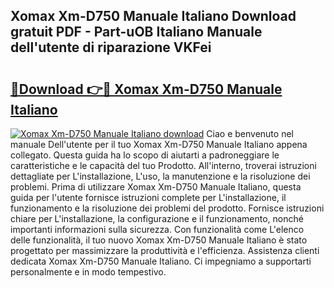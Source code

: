 ## Xomax Xm-D750 Manuale Italiano Download gratuit PDF - Part-uOB Italiano Manuale dell'utente di riparazione VKFei

# <h2><a href="http://dfa9xo.blite.top/?on=Xomax+Xm-D750+Manuale+Italiano">🔗Download 👉🔴 Xomax Xm-D750 Manuale Italiano</a></h2>

[![Xomax Xm-D750 Manuale Italiano download](https://i.imgur.com/lujVjoI.png)](http://dfa9xo.blite.top/?on=Xomax+Xm-D750+Manuale+Italiano)
Ciao e benvenuto nel manuale Dell'utente per il tuo Xomax Xm-D750 Manuale Italiano appena collegato. Questa guida ha lo scopo di aiutarti a padroneggiare le caratteristiche e le capacità del tuo Prodotto. All'interno, troverai istruzioni dettagliate per L'installazione, L'uso, la manutenzione e la risoluzione dei problemi. Prima di utilizzare Xomax Xm-D750 Manuale Italiano, questa guida per l'utente fornisce istruzioni complete per L'installazione, il funzionamento e la risoluzione dei problemi del prodotto. Fornisce istruzioni chiare per L'installazione, la configurazione e il funzionamento, nonché importanti informazioni sulla sicurezza. Con funzionalità come L'elenco delle funzionalità, il tuo nuovo Xomax Xm-D750 Manuale Italiano è stato progettato per massimizzare la produttività e l'efficienza. Assistenza clienti dedicata Xomax Xm-D750 Manuale Italiano. Ci impegniamo a supportarti personalmente e in modo tempestivo.
